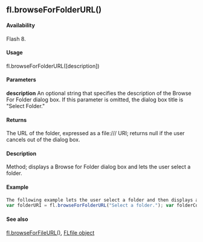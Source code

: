 ## fl.browseForFolderURL()

#### Availability

Flash 8.

#### Usage

fl.browseForFolderURL([description])

#### Parameters

**description** An optional string that specifies the description of the Browse For Folder dialog box. If this parameter is omitted, the dialog box title is "Select Folder."

#### Returns

The URL of the folder, expressed as a file:/// URI; returns null if the user cancels out of the dialog box.

#### Description

Method; displays a Browse for Folder dialog box and lets the user select a folder.

#### Example

```javascript
The following example lets the user select a folder and then displays a list of files in that folder:
var folderURI = fl.browseForFolderURL("Select a folder."); var folderContents = FLfile.listFolder(folderURI);

```
#### See also

[fl.browseForFileURL()](../flash_object_(fl)/fl3.md), [FLfile object](../FLfile_object/FLfile_summary.md)
